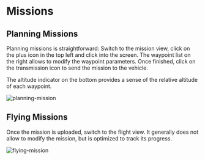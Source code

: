 # Missions

## Planning Missions

Planning missions is straightforward: Switch to the mission view, click
on the plus icon in the top left and click into the screen. The waypoint
list on the right allows to modify the waypoint parameters. Once
finished, click on the transmission icon to send the mission to the
vehicle.

The altitude indicator on the bottom provides a sense of the relative
altitude of each waypoint.

![planning-mission](../../images/planning_mission.png)

## Flying Missions

Once the mission is uploaded, switch to the flight view. It generally
does not allow to modify the mission, but is optimized to track its
progress.

![flying-mission](../../images/flying_mission.jpg)

